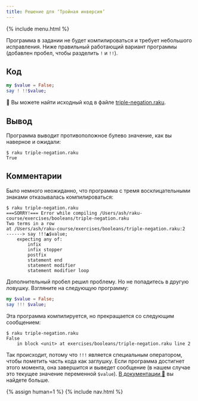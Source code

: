```yaml
---
title: Решение для ‘Тройная инверсия’
---
```


{% include menu.html %}

Программа в задании не будет компилироваться и требует небольшого
исправления. Ниже правильный работающий вариант программы (добавлен пробел,
чтобы разделить `!` и `!!`).

## Код

```raku
my $value = False;
say ! !!$value;
```

🦋 Вы можете найти исходный код в файле [triple-negation.raku](https://github.com/ash/raku-course/blob/master/exercises/booleans/triple-negation.raku).

## Вывод

Программа выводит противоположное булево значение, как вы наверное и ожидали:

```console
$ raku triple-negation.raku
True
```

## Комментарии

Было немного неожиданно, что программа с тремя восклицательными знаками
отказывалась компилироваться:

```console
$ raku triple-negation.raku
===SORRY!=== Error while compiling /Users/ash/raku-course/exercises/booleans/triple-negation.raku
Two terms in a row
at /Users/ash/raku-course/exercises/booleans/triple-negation.raku:2
------> say !!!⏏$value;
    expecting any of:
        infix
        infix stopper
        postfix
        statement end
        statement modifier
        statement modifier loop
```

Дополнительный пробел решил проблему. Но не попадитесь в другую
ловушку. Взгляните на следующую программу:

```raku
my $value = False;
say !!! $value;
```

Эта программа компилируется, но прекращается со следующим сообщением:

```console
$ raku triple-negation.raku
False
    in block <unit> at exercises/booleans/triple-negation.raku line 2
```

Так происходит, потому что `!!!` является специальным оператором, чтобы пометить
часть кода как заглушку. Если программа достигнет этого момента, она завершится
и выведет сообщение (в нашем случае это текущее значение переменной
`$value`). [В документации 📖](https://docs.raku.org/routine/!!!) вы найдете
больше.

{% assign human=1 %}
{% include nav.html %}
